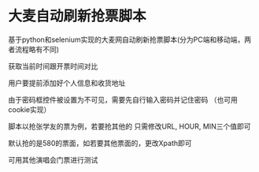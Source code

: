 # 大麦自动刷新抢票脚本

基于python和selenium实现的大麦网自动刷新抢票脚本(分为PC端和移动端，两者流程略有不同)

获取当前时间跟开票时间对比

用户要提前添加好个人信息和收货地址

由于密码框控件被设置为不可见，需要先自行输入密码并记住密码
（也可用cookie实现）

脚本以抢张学友的票为例，若要抢其他的
只需修改URL, HOUR, MIN三个值即可

默认抢的是580的票面，如若要其他票面的，更改Xpath即可

可用其他演唱会门票进行测试
